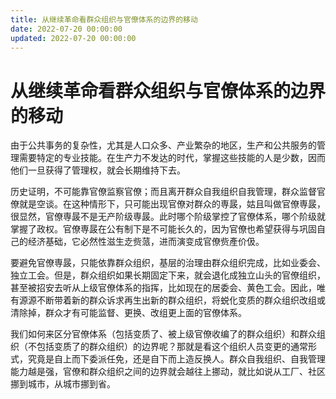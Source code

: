 ```yaml
---
title: 从继续革命看群众组织与官僚体系的边界的移动
date: 2022-07-20 00:00:00
updated: 2022-07-20 00:00:00
---
```


# 从继续革命看群众组织与官僚体系的边界的移动

由于公共事务的复杂性，尤其是人口众多、产业繁杂的地区，生产和公共服务的管理需要特定的专业技能。在生产力不发达的时代，掌握这些技能的人是少数，因而他们一旦获得了管理权，就会长期维持下去。

历史证明，不可能靠官僚监察官僚；而且离开群众自我组织自我管理，群众监督官僚就是空谈。在这种情形下，只可能出现官僚对群众的専晸，姑且叫做官僚専晸，很显然，官僚専晸不是无产阶级専晸。此时哪个阶级掌控了官僚体系，哪个阶级就掌握了政权。官僚専晸在公有制下是不可能长久的，因为官僚也希望获得与巩固自己的经济基础，它必然性滋生赱赀蒎，进而演变成官僚赀產价伋。

要避免官僚専晸，只能依靠群众组织，基层的治理由群众组织完成，比如业委会、独立工会。但是，群众组织如果长期固定下来，就会退化成独立山头的官僚组织，甚至被招安去听从上级官僚体系的指挥，比如现在的居委会、黄色工会。因此，唯有源源不断带着新的群众诉求再生出新的群众组织，将蜕化变质的群众组织改组或清除掉，群众才有可能监督、更换、改组更上面的官僚体系。

我们如何来区分官僚体系（包括变质了、被上级官僚收编了的群众组织）和群众组织（不包括变质了的群众组织）的边界呢？那就是看这个组织人员变更的通常形式，究竟是自上而下委派任免，还是自下而上造反换人。群众自我组织、自我管理能力越是强，官僚和群众组织之间的边界就会越往上挪动，就比如说从工厂、社区挪到城市，从城市挪到省。
